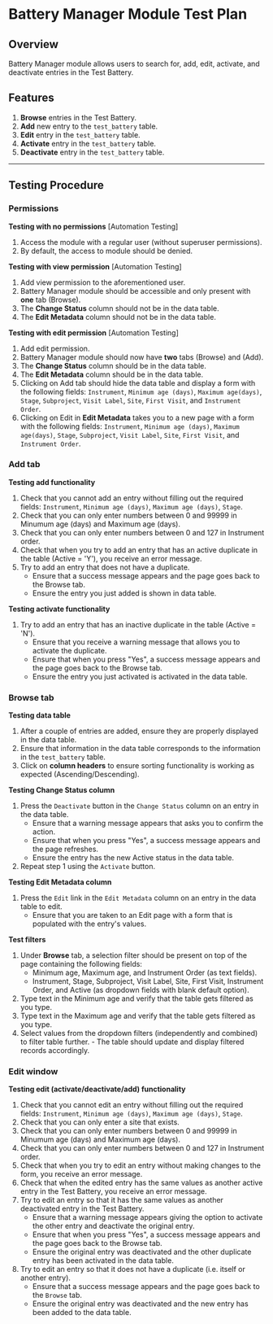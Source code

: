 # Battery Manager Module Test Plan

##  Overview

Battery Manager module allows users to search for, add, edit, activate, and deactivate entries in the
Test Battery.

##  Features

1. **Browse** entries in the Test Battery.
2. **Add** new entry to the `test_battery` table.
3. **Edit** entry in the `test_battery` table.
4. **Activate** entry in the `test_battery` table.
5. **Deactivate** entry in the `test_battery` table.

---

##  Testing Procedure

### Permissions

**Testing with no permissions** [Automation Testing]
  1. Access the module with a regular user (without superuser permissions).
  2. By default, the access to module should be denied.

**Testing with view permission** [Automation Testing]
  1. Add view permission to the aforementioned user.
  2. Battery Manager module should be accessible and only present with **one** tab (Browse).
  3. The **Change Status** column should not be in the data table.
  4. The **Edit Metadata** column should not be in the data table.

**Testing with edit permission** [Automation Testing]
  1. Add edit permission.
  2. Battery Manager module should now have **two** tabs (Browse) and (Add).
  3. The **Change Status** column should be in the data table.
  4. The **Edit Metadata** column should be in the data table.
  5. Clicking on Add tab should hide the data table and display a form with the following fields:
     `Instrument`, `Minimum age (days)`, `Maximum age(days)`, `Stage`, `Subproject`, `Visit Label`, `Site`, `First Visit`,
     and `Instrument Order`.
  6. Clicking on Edit in **Edit Metadata** takes you to a new page with a form with the following fields:
     `Instrument`, `Minimum age (days)`, `Maximum age(days)`, `Stage`, `Subproject`, `Visit Label`, `Site`, `First Visit`,
     and `Instrument Order`.

### Add tab

**Testing add functionality**
  1. Check that you cannot add an entry without filling out the required fields: `Instrument`, `Minimum age (days)`, `Maximum age (days)`, `Stage`.
  2. Check that you can only enter numbers between 0 and 99999 in Minumum age (days) and Maximum age (days).
  3. Check that you can only enter numbers between 0 and 127 in Instrument order.
  4. Check that when you try to add an entry that has an active duplicate in the table (Active = 'Y'), you receive an error message.
  5. Try to add an entry that does not have a duplicate.
     - Ensure that a success message appears and the page goes back to the Browse tab.
     - Ensure the entry you just added is shown in data table.

**Testing activate functionality**
  1. Try to add an entry that has an inactive duplicate in the table (Active = 'N').
     - Ensure that you receive a warning message that allows you to activate the duplicate.
     - Ensure that when you press "Yes", a success message appears and the page goes back to the Browse tab.
     - Ensure the entry you just activated is activated in the data table.

### Browse tab

**Testing data table**
  1. After a couple of entries are added, ensure they are properly displayed in the data table.
  2. Ensure that information in the data table corresponds to the information in the `test_battery` table.
  3. Click on **column headers** to ensure sorting functionality is working as expected (Ascending/Descending).

**Testing Change Status column**
  1. Press the `Deactivate` button in the `Change Status` column on an entry in the data table.
     - Ensure that a warning message appears that asks you to confirm the action.
     - Ensure that when you press "Yes", a success message appears and the page refreshes.
     - Ensure the entry has the new Active status in the data table.
  2. Repeat step 1 using the `Activate` button.

**Testing Edit Metadata column**
  1. Press the `Edit` link in the `Edit Metadata` column on an entry in the data table to edit.
     - Ensure that you are taken to an Edit page with a form that is populated with the entry's values.

**Test filters**
  1. Under **Browse** tab, a selection filter should be present on top of the page containing the following fields:
     - Minimum age, Maximum age, and Instrument Order (as text fields).
     - Instrument, Stage, Subproject, Visit Label, Site, First Visit, Instrument Order, and Active (as dropdown fields with blank default option).
  2. Type text in the Minimum age and verify that the table gets filtered as you type.
  3. Type text in the Maximum age and verify that the table gets filtered as you type.
  4. Select values from the dropdown filters (independently and combined) to filter table further.
    - The table should update and display filtered records accordingly.

### Edit window

**Testing edit (activate/deactivate/add) functionality**
  1. Check that you cannot edit an entry without filling out the required fields: `Instrument`, `Minimum age (days)`, `Maximum age (days)`, `Stage`.
  2. Check that you can only enter a site that exists.
  3. Check that you can only enter numbers between 0 and 99999 in Minumum age (days) and Maximum age (days).
  4. Check that you can only enter numbers between 0 and 127 in Instrument order.
  5. Check that when you try to edit an entry without making changes to the form, you receive an error message.
  6. Check that when the edited entry has the same values as another active entry in the Test Battery, you receive an error message.
  7. Try to edit an entry so that it has the same values as another deactivated entry in the Test Battery.
     - Ensure that a warning message appears giving the option to activate the other entry and deactivate the original entry.
     - Ensure that when you press "Yes", a success message appears and the page goes back to the Browse tab.
     - Ensure the original entry was deactivated and the other duplicate entry has been activated in the data table.
  8. Try to edit an entry so that it does not have a duplicate (i.e. itself or another entry).
     - Ensure that a success message appears and the page goes back to the `Browse` tab.
     - Ensure the original entry was deactivated and the new entry has been added to the data table.
